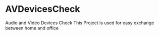 # AVDevicesCheck
Audio and Video Devices Check
This Project is used for easy exchange between home and office
